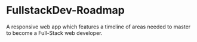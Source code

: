 # FullstackDev-Roadmap
A responsive web app which features a timeline of areas needed to master to become a Full-Stack web developer.
